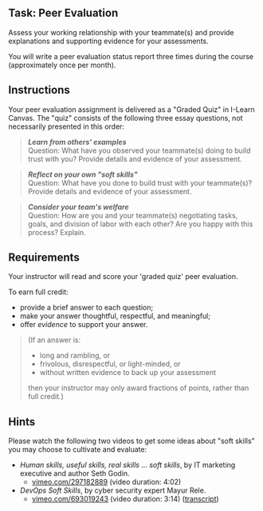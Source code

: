 ## Task: Peer Evaluation
Assess your working relationship with your teammate(s) and provide explanations and supporting evidence for your assessments.

You will write a peer evaluation status report three times during the course (approximately once per month).

## Instructions
Your peer evaluation assignment is delivered as a "Graded Quiz" in I-Learn Canvas.
The "quiz" consists of the following three essay questions,
not necessarily presented in this order:

> ***Learn from others' examples*** <br/>
Question:
What have you observed your teammate(s) doing to build trust with you?
Provide details and evidence of your assessment.

> ***Reflect on your own "soft skills"*** <br/>
Question:
What have you done to build trust with your teammate(s)?
Provide details and evidence of your assessment.

> ***Consider your team's welfare*** <br/>
Question:
How are you and your teammate(s) negotiating tasks, goals, and division of labor with each other?
Are you happy with this process? Explain.

## Requirements
Your instructor will read and score your 'graded quiz' peer evaluation.

To earn full credit:
- provide a brief answer to each question;
- make your answer thoughtful, respectful, and meaningful;
- offer *evidence* to support your answer.

> (If an answer is: <br /><ul><li>long and rambling, or</li><li>frivolous, disrespectful, or light-minded, or</li><li>without written evidence to back up your assessment</li></ul> then your instructor may only award fractions of points, rather than full credit.)

## Hints
Please watch the following two videos to get some ideas about "soft skills" you may choose to cultivate and evaluate:

- *Human skills, useful skills, real skills ... soft skills*, by IT marketing executive and author Seth Godin.
  - <a href="https://vimeo.com/297182889" target="_blank" ref="noopener">vimeo.com/297182889</a>
(video duration: 4:02)
- *DevOps Soft Skills*, by cyber security expert Mayur Rele.
  - <a href="https://vimeo.com/693019243" target="_blank" ref="noopener">vimeo.com/693019243</a>
(video duration: 3:14) (<a href="http://mayurrele.com/devops-soft-skills/" target="_blank" ref="noopener">transcript</a>)
